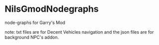 # NilsGmodNodegraphs
node-graphs for Garry's Mod



note: txt files are for Decent Vehicles navigation and the json files are for background NPC's addon.
